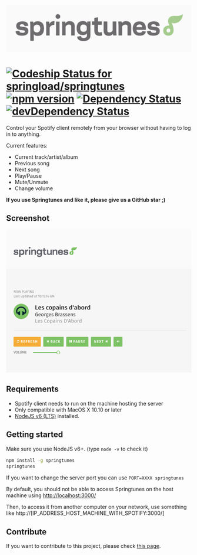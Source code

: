 ![Logo Springtunes](/screenshots/logo_springtunes.png?raw=true "Logo Springtunes")

# [ ![Codeship Status for springload/springtunes](https://codeship.com/projects/4be56cd0-a6df-0133-dffd-1a5a40261798/status?branch=master)](https://codeship.com/projects/130070) [![npm version](https://badge.fury.io/js/springtunes.svg)](https://badge.fury.io/js/springtunes) [![Dependency Status](https://david-dm.org/springload/springtunes.svg?style=flat-square)](https://david-dm.org/springload/springtunes.svg) [![devDependency Status](https://david-dm.org/springload/springtunes/dev-status.svg?style=flat-square)](https://david-dm.org/springload/springtunes#info=devDependencies)
Control your Spotify client remotely from your browser without having to log in to anything.

Current features:
- Current track/artist/album
- Previous song
- Next song
- Play/Pause
- Mute/Unmute
- Change volume

**If you use Springtunes and like it, please give us a GitHub star ;)**

## Screenshot
![Screenshot Springtunes](/screenshots/sc_springtunes.png?raw=true "Screenshot Springtunes")

## Requirements
- Spotify client needs to run on the machine hosting the server
- Only compatible with MacOS X 10.10 or later
- [NodeJS v6 (LTS)](https://nodejs.org/en/) installed.

## Getting started

Make sure you use NodeJS v6+. (type `node -v` to check it)

```sh
npm install -g springtunes
springtunes
```

If you want to change the server port you can use `PORT=XXXX springtunes`

By default, you should not be able to access Springtunes on the host machine using [http://localhost:3000/](http://localhost:3000/)

Then, to access it from another computer on your network, use something like http://[IP_ADDRESS_HOST_MACHINE_WITH_SPOTIFY:3000/]

## Contribute

If you want to contribute to this project, please check [this page](./CONTRIBUTING.md).
